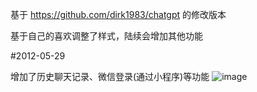 基于 https://github.com/dirk1983/chatgpt 的修改版本

基于自己的喜欢调整了样式，陆续会增加其他功能


#2012-05-29

增加了历史聊天记录、微信登录(通过小程序)等功能
![image](https://github.com/happy023/chatgpt-proxy-web/assets/1543619/764ce9b9-b6cc-4e50-9368-49d64d9082f4)
